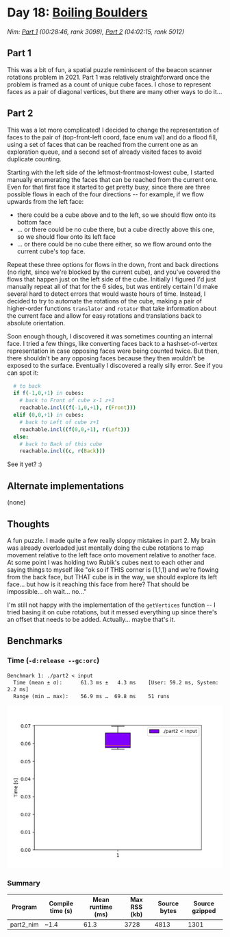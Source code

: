 # Day 18: [Boiling Boulders](https://adventofcode.com/2022/day/18)
*Nim: [Part 1](https://github.com/DestyNova/advent_of_code_2022/blob/main/18/part1.nim) (00:28:46, rank 3098), [Part 2](https://github.com/DestyNova/advent_of_code_2022/blob/main/18/part2.nim) (04:02:15, rank 5012)*

## Part 1

This was a bit of fun, a spatial puzzle reminiscent of the beacon scanner rotations problem in 2021. Part 1 was relatively straightforward once the problem is framed as a count of unique cube faces. I chose to represent faces as a pair of diagonal vertices, but there are many other ways to do it...

## Part 2

This was a lot more complicated! I decided to change the representation of faces to the pair of (top-front-left coord, face enum val) and do a flood fill, using a set of faces that can be reached from the current one as an exploration queue, and a second set of already visited faces to avoid duplicate counting.

Starting with the left side of the leftmost-frontmost-lowest cube, I started manually enumerating the faces that can be reached from the current one. Even for that first face it started to get pretty busy, since there are three possible flows in each of the four directions -- for example, if we flow upwards from the left face:

* there could be a cube above and to the left, so we should flow onto its bottom face
* ... or there could be no cube there, but a cube directly above this one, so we should flow onto its left face
* ... or there could be no cube there either, so we flow around onto the current cube's top face.

Repeat these three options for flows in the down, front and back directions (no right, since we're blocked by the current cube), and you've covered the flows that happen just on the left side of the cube.
Initially I figured I'd just manually repeat all of that for the 6 sides, but was entirely certain I'd make several hard to detect errors that would waste hours of time. Instead, I decided to try to automate the rotations of the cube, making a pair of higher-order functions `translator` and `rotator` that take information about the current face and allow for easy rotations and translations back to absolute orientation.

Soon enough though, I discovered it was sometimes counting an internal face. I tried a few things, like converting faces back to a hashset-of-vertex representation in case opposing faces were being counted twice. But then, there shouldn't be any opposing faces because they then wouldn't be exposed to the surface.
Eventually I discovered a really silly error. See if you can spot it:

```nim
  # to back
  if f(-1,0,+1) in cubes:
    # back to Front of cube x-1 z+1
    reachable.incl((f(-1,0,+1), r(Front)))
  elif (0,0,+1) in cubes:
    # back to Left of cube z+1
    reachable.incl((f(0,0,+1), r(Left)))
  else:
    # back to Back of this cube
    reachable.incl((c, r(Back)))
```

See it yet? :)

## Alternate implementations

(none)

## Thoughts

A fun puzzle. I made quite a few really sloppy mistakes in part 2. My brain was already overloaded just mentally doing the cube rotations to map movement relative to the left face onto movement relative to another face. At some point I was holding two Rubik's cubes next to each other and saying things to myself like "ok so if THIS corner is (1,1,1) and we're flowing from the back face, but THAT cube is in the way, we should explore its left face... but how is it reaching this face from here? That should be impossible... oh wait... no..."

I'm still not happy with the implementation of the `getVertices` function -- I tried basing it on cube rotations, but it messed everything up since there's an offset that needs to be added. Actually... maybe that's it.

## Benchmarks

### Time (`-d:release --gc:orc`)

```
Benchmark 1: ./part2 < input
  Time (mean ± σ):      61.3 ms ±   4.3 ms    [User: 59.2 ms, System: 2.2 ms]
  Range (min … max):    56.9 ms …  69.8 ms    51 runs
```

![Boxplot of runtime benchmark results](runtime.png)

### Summary

Program             | Compile time (s) | Mean runtime (ms) | Max RSS (kb) | Source bytes | Source gzipped
---                 | ---              | ---               | ---          | ---          | ---
part2_nim           | ~1.4             | 61.3              | 3728         | 4813         | 1301
